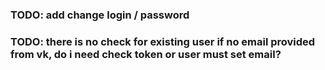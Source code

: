 ### TODO: add change login / password 
### TODO: there is no check for existing user if no email provided from vk, do i need check token or user must set email?    